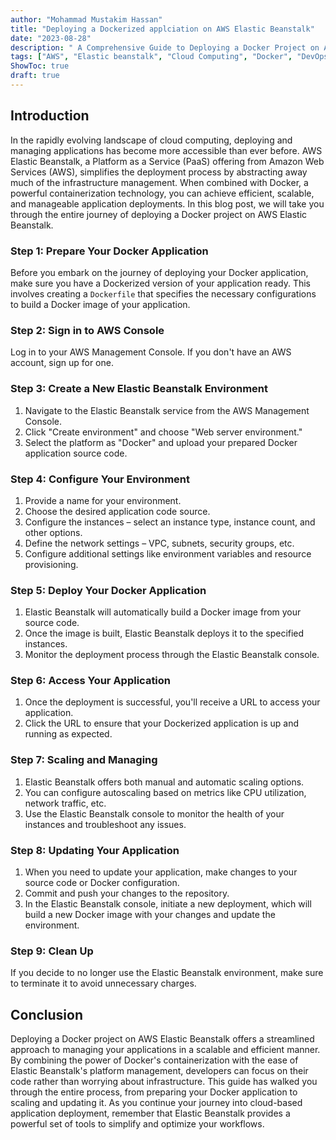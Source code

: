 ```yaml
---
author: "Mohammad Mustakim Hassan"
title: "Deploying a Dockerized applciation on AWS Elastic Beanstalk"
date: "2023-08-28"
description: " A Comprehensive Guide to Deploying a Docker Project on AWS Elastic Beanstalk"
tags: ["AWS", "Elastic beanstalk", "Cloud Computing", "Docker", "DevOps", "Deployment"]
ShowToc: true
draft: true
---
```


## Introduction

In the rapidly evolving landscape of cloud computing, deploying and managing applications has become more accessible than ever before. AWS Elastic Beanstalk, a Platform as a Service (PaaS) offering from Amazon Web Services (AWS), simplifies the deployment process by abstracting away much of the infrastructure management. When combined with Docker, a powerful containerization technology, you can achieve efficient, scalable, and manageable application deployments. In this blog post, we will take you through the entire journey of deploying a Docker project on AWS Elastic Beanstalk.

### Step 1: Prepare Your Docker Application

Before you embark on the journey of deploying your Docker application, make sure you have a Dockerized version of your application ready. This involves creating a `Dockerfile` that specifies the necessary configurations to build a Docker image of your application.

### Step 2: Sign in to AWS Console

Log in to your AWS Management Console. If you don't have an AWS account, sign up for one.

### Step 3: Create a New Elastic Beanstalk Environment

1. Navigate to the Elastic Beanstalk service from the AWS Management Console.
2. Click "Create environment" and choose "Web server environment."
3. Select the platform as "Docker" and upload your prepared Docker application source code.

### Step 4: Configure Your Environment

1. Provide a name for your environment.
2. Choose the desired application code source.
3. Configure the instances – select an instance type, instance count, and other options.
4. Define the network settings – VPC, subnets, security groups, etc.
5. Configure additional settings like environment variables and resource provisioning.

### Step 5: Deploy Your Docker Application

1. Elastic Beanstalk will automatically build a Docker image from your source code.
2. Once the image is built, Elastic Beanstalk deploys it to the specified instances.
3. Monitor the deployment process through the Elastic Beanstalk console.

### Step 6: Access Your Application

1. Once the deployment is successful, you'll receive a URL to access your application.
2. Click the URL to ensure that your Dockerized application is up and running as expected.

### Step 7: Scaling and Managing

1. Elastic Beanstalk offers both manual and automatic scaling options.
2. You can configure autoscaling based on metrics like CPU utilization, network traffic, etc.
3. Use the Elastic Beanstalk console to monitor the health of your instances and troubleshoot any issues.

### Step 8: Updating Your Application

1. When you need to update your application, make changes to your source code or Docker configuration.
2. Commit and push your changes to the repository.
3. In the Elastic Beanstalk console, initiate a new deployment, which will build a new Docker image with your changes and update the environment.

### Step 9: Clean Up

If you decide to no longer use the Elastic Beanstalk environment, make sure to terminate it to avoid unnecessary charges.

## Conclusion

Deploying a Docker project on AWS Elastic Beanstalk offers a streamlined approach to managing your applications in a scalable and efficient manner. By combining the power of Docker's containerization with the ease of Elastic Beanstalk's platform management, developers can focus on their code rather than worrying about infrastructure. This guide has walked you through the entire process, from preparing your Docker application to scaling and updating it. As you continue your journey into cloud-based application deployment, remember that Elastic Beanstalk provides a powerful set of tools to simplify and optimize your workflows.
